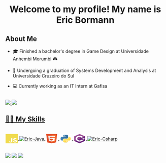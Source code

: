 <h1 align="center">Welcome to my profile! My name is Eric Bormann</h1>

## About Me
-  🎓 Finished a bachelor's degree in Game Design at Universidade Anhembi Morumbi 🎮
   
-  🚀 Undergoing a graduation of Systems Development and Analysis at Universidade Cruzeiro do Sul
  
-  💻 Currently working as an IT Intern at Gafisa

##
  
<div>
  <a href="https://github.vom/nephilimtelos">
    <img height="170cm" src="https://github-readme-stats.vercel.app/api?username=nephilimtelos&show_icons=true&theme=dark&include_all_commits=true&count_private=true"/>
      <img height="170cm" src="https://github-readme-stats.vercel.app/api/top-langs/?username=nephilimtelos&layout=compact&langs_count=7&theme=dark"/>
</div>

## 👨‍💻 My Skills    
<div style="display: inline_block"><br>
  <img align="center" alt="Eric-Js" height="30" width="40" src="https://raw.githubusercontent.com/devicons/devicon/master/icons/javascript/javascript-plain.svg"/>
  <img align="center" alt="Eric-Java" height="30" width="40" src="https://cdn.jsdelivr.net/gh/devicons/devicon/icons/java/java-original.svg"/>
  <img align="center" alt="Eric-HTML" height="30" width="40" src="https://raw.githubusercontent.com/devicons/devicon/master/icons/html5/html5-original.svg"/>
  <img align="center" alt="Eric-Python" height="30" width="40" src="https://raw.githubusercontent.com/devicons/devicon/master/icons/python/python-original.svg"/>
  <img align="center" alt="Eric-Csharp" height="30" width="40" src="https://raw.githubusercontent.com/devicons/devicon/master/icons/csharp/csharp-original.svg"/>
  <img align="center" alt="Eric-Csharp" height="30" width="40" src="https://cdn.jsdelivr.net/gh/devicons/devicon/icons/unity/unity-original.svg"/>
</div>

##

<div> 
  <a href="https://www.instagram.com/e_bmann/" target="_blank"><img src="https://img.shields.io/badge/-Instagram-%23E4405F?style=for-the-badge&logo=instagram&logoColor=white" target="_blank"></a>
  <a href = "mailto:eric.bormann2@hotmail.com"><img src="https://img.shields.io/badge/Microsoft_Outlook-0078D4?style=for-the-badge&logo=microsoft-outlook&logoColor=white" target="_blank"></a>
  <a href="https://www.linkedin.com/in/eric-bormann/" target="_blank"><img src="https://img.shields.io/badge/-LinkedIn-%230077B5?style=for-the-badge&logo=linkedin&logoColor=white" target="_blank"></a> 
  
</div>
